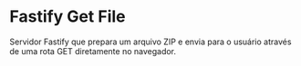 # Fastify Get File

Servidor Fastify que prepara um arquivo ZIP e envia para o usuário através de uma rota GET diretamente no navegador.
